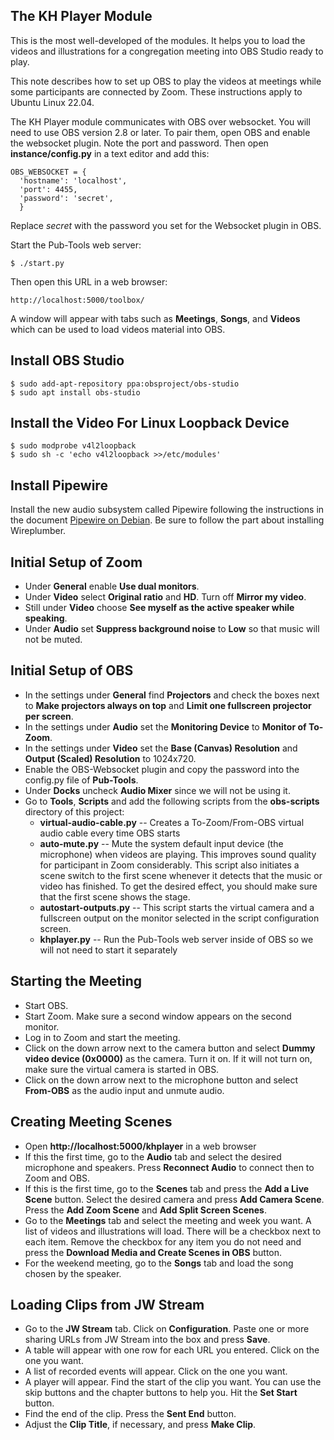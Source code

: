 ## The KH Player Module

This is the most well-developed of the modules. It helps you to load the videos
and illustrations for a congregation meeting into OBS Studio ready to play.

This note describes how to set up OBS to play the videos at meetings while
some participants are connected by Zoom. These instructions apply to Ubuntu
Linux 22.04.

The KH Player module communicates with OBS over websocket. You will need to use
OBS version 2.8 or later. To pair them, open OBS and enable the websocket plugin.
Note the port and password. Then open **instance/config.py** in a text editor and
add this:

    OBS_WEBSOCKET = {
      'hostname': 'localhost',
      'port': 4455,
      'password': 'secret',
      }

Replace *secret* with the password you set for the Websocket plugin in OBS.

Start the Pub-Tools web server:

    $ ./start.py

Then open this URL in a web browser:

    http://localhost:5000/toolbox/

A window will appear with tabs such as **Meetings**, **Songs**,
and **Videos** which can be used to load videos material into OBS.

## Install OBS Studio

    $ sudo add-apt-repository ppa:obsproject/obs-studio
    $ sudo apt install obs-studio

## Install the Video For Linux Loopback Device

    $ sudo modprobe v4l2loopback
	$ sudo sh -c 'echo v4l2loopback >>/etc/modules'

## Install Pipewire

Install the new audio subsystem called Pipewire following the instructions
in the document [Pipewire on Debian](https://pipewire-debian.github.io/pipewire-debian/).
Be sure to follow the part about installing Wireplumber.

## Initial Setup of Zoom

* Under **General** enable **Use dual monitors**.
* Under **Video** select **Original ratio** and **HD**. Turn off **Mirror my video**.
* Still under **Video** choose **See myself as the active speaker while speaking**.
* Under **Audio** set **Suppress background noise** to **Low** so that music will not be muted.

## Initial Setup of OBS

* In the settings under **General** find **Projectors** and check the boxes next to
  **Make projectors always on top** and **Limit one fullscreen projector per screen**.
* In the settings under **Audio** set the **Monitoring Device** to **Monitor of To-Zoom**.
* In the settings under **Video** set the **Base (Canvas) Resolution** and **Output (Scaled) Resolution** to 1024x720.
* Enable the OBS-Websocket plugin and copy the password into the config.py file of **Pub-Tools**.
* Under **Docks** uncheck **Audio Mixer** since we will not be using it.
* Go to **Tools**, **Scripts** and add the following scripts from the **obs-scripts**
directory of this project:
  * **virtual-audio-cable.py** -- Creates a To-Zoom/From-OBS virtual audio cable every time OBS starts
  * **auto-mute.py** -- Mute the system default input device (the microphone) when
videos are playing. This improves sound quality for participant in Zoom considerably.
This script also initiates a scene switch to the first scene whenever it detects that
the music or video has finished. To get the desired effect, you should make sure that
the first scene shows the stage.
  * **autostart-outputs.py** -- This script starts the virtual camera and a fullscreen
output on the monitor selected in the script configuration screen.
  * **khplayer.py**	-- Run the Pub-Tools web server inside of OBS so we will not need
to start it separately

## Starting the Meeting

* Start OBS.
* Start Zoom. Make sure a second window appears on the second monitor.
* Log in to Zoom and start the meeting.
* Click on the down arrow next to the camera button and select
**Dummy video device (0x0000)** as the camera. Turn it on. If it will
not turn on, make sure the virtual camera is started in OBS.
* Click on the down arrow next to the microphone button and select **From-OBS**
as the audio input and unmute audio.

## Creating Meeting Scenes

* Open **http://localhost:5000/khplayer** in a web browser
* If this the first time, go to the **Audio** tab and select the desired
microphone and speakers. Press **Reconnect Audio** to connect then to Zoom and OBS.
* If this is the first time, go to the **Scenes** tab and press the **Add a Live
Scene** button. Select the desired camera and press **Add Camera Scene**. Press
the **Add Zoom Scene** and **Add Split Screen Scenes**.
* Go to the **Meetings** tab and select the meeting and week you want. A list
of videos and illustrations will load. There will be a checkbox next to each
item. Remove the checkbox for any item you do not need and press
the **Download Media and Create Scenes in OBS** button.
* For the weekend meeting, go to the **Songs** tab and load the song chosen by
the speaker.

## Loading Clips from JW Stream

* Go to the **JW Stream** tab. Click on **Configuration**. Paste one
or more sharing URLs from JW Stream into the box and press **Save**.
* A table will appear with one row for each URL you entered. Click on the
one you want.
* A list of recorded events will appear. Click on the one you want.
* A player will appear. Find the start of the clip you want. You can use
the skip buttons and the chapter buttons to help you. Hit the **Set Start**
button.
* Find the end of the clip. Press the **Sent End** button.
* Adjust the **Clip Title**, if necessary, and press **Make Clip**.

